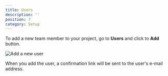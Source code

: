 ```yaml
---
title: Users
description: ''
position: 7
category: Setup
---
```


To add a new team member to your project, go to **Users** and click to **Add** button.

![Add a new user](/images/add-user.png)


When you add the user, a confirmation link will be sent to the user's e-mail address.